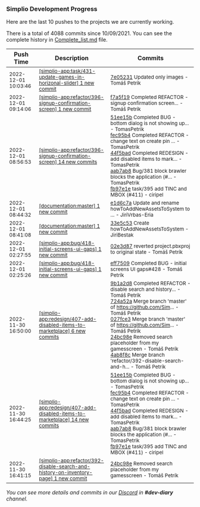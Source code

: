 
### Simplio Development Progress

Here are the last 10 pushes to the projects we are currently working.

There is a total of 4088 commits since 10/09/2021. You can see the complete history in
 [Complete_list.md](Complete_list.md) file.

| Push Time | Description | Commits |
| --- | --- | --- |
| <sub>2022-12-01 10:03:46</sub> | <sub>[[simplio-app:task/431\-update\-games\-in\-horizonal\-slider] 1 new commit](https://github.com/SimplioOfficial/simplio-app/commit/7e05231116240148b3fb197af17b6eb1ccfdf5a5)</sub> | <sub>[7e05231](https://github.com/SimplioOfficial/simplio-app/commit/7e05231116240148b3fb197af17b6eb1ccfdf5a5) Updated only images - Tomáš Petrík</sub> |
| <sub>2022-12-01 09:14:06</sub> | <sub>[[simplio-app:refactor/396\-signup\-confirmation\-screen] 1 new commit](https://github.com/SimplioOfficial/simplio-app/commit/f7a5f19c3a50f979cc580988df919b934b29af6e)</sub> | <sub>[f7a5f19](https://github.com/SimplioOfficial/simplio-app/commit/f7a5f19c3a50f979cc580988df919b934b29af6e) Completed REFACTOR - signup confirmation screen... - Tomáš Petrík</sub> |
| <sub>2022-12-01 08:56:53</sub> | <sub>[[simplio-app:refactor/396\-signup\-confirmation\-screen] 14 new commits](https://github.com/SimplioOfficial/simplio-app/compare/8748302e1e6b...214d9bd5b2a0)</sub> | <sub>[51ee15b](https://github.com/SimplioOfficial/simplio-app/commit/51ee15b9f0f95327313a6776004229ee21c157b6) Completed BUG - bottom dialog is not showing up... - TomasPetrik<br>[fec95b4](https://github.com/SimplioOfficial/simplio-app/commit/fec95b47801d9577f5895c7dab3f5ce6b621d89b) Completed REFACTOR - change text on create pin ... - TomasPetrik<br>[44f5bad](https://github.com/SimplioOfficial/simplio-app/commit/44f5badfa7ba1f192f95d57cf269e083ed77b32c) Completed REDESIGN - add disabled items to mark... - TomasPetrik<br>[aab7ab8](https://github.com/SimplioOfficial/simplio-app/commit/aab7ab8eeb4295070633ef188b7832123bd85639) Bug/381 block brawler blocks the application (#... - TomasPetrik<br>[fb97e1e](https://github.com/SimplioOfficial/simplio-app/commit/fb97e1ef6f540d68127260923d28b9cede9f8f64) task/395 add TINC and MBOX (#411) - ciripel</sub> |
| <sub>2022-12-01 08:44:32</sub> | <sub>[[documentation:master] 1 new commit](https://github.com/SimplioOfficial/documentation/commit/e1d6c7a4c8f27e928d08e3e73040c2e4eb1dcfe7)</sub> | <sub>[e1d6c7a](https://github.com/SimplioOfficial/documentation/commit/e1d6c7a4c8f27e928d08e3e73040c2e4eb1dcfe7) Update and rename howToAddNewAssetsToSystem to ... - JiriVrbas\-Eria</sub> |
| <sub>2022-12-01 08:41:08</sub> | <sub>[[documentation:master] 1 new commit](https://github.com/SimplioOfficial/documentation/commit/33e5c533280cb4d44dd79eda71f7dda16894ec93)</sub> | <sub>[33e5c53](https://github.com/SimplioOfficial/documentation/commit/33e5c533280cb4d44dd79eda71f7dda16894ec93) Create howToAddNewAssetsToSystem - JiriBestak</sub> |
| <sub>2022-12-01 02:27:55</sub> | <sub>[[simplio-app:bug/418\-initial\-screens\-ui\-gaps] 1 new commit](https://github.com/SimplioOfficial/simplio-app/commit/02e3d879623423b044794e74a8c4964b2954a8fd)</sub> | <sub>[02e3d87](https://github.com/SimplioOfficial/simplio-app/commit/02e3d879623423b044794e74a8c4964b2954a8fd) reverted project.pbxproj to original state - Tomáš Petrík</sub> |
| <sub>2022-12-01 02:25:26</sub> | <sub>[[simplio-app:bug/418\-initial\-screens\-ui\-gaps] 1 new commit](https://github.com/SimplioOfficial/simplio-app/commit/eff75098e5b82a84392bb7bce986d1ec333be913)</sub> | <sub>[eff7509](https://github.com/SimplioOfficial/simplio-app/commit/eff75098e5b82a84392bb7bce986d1ec333be913) Completed BUG - initial screens UI gaps#428 - Tomáš Petrík</sub> |
| <sub>2022-11-30 16:50:00</sub> | <sub>[[simplio-app:redesign/407\-add\-disabled\-items\-to\-marketplace] 6 new commits](https://github.com/SimplioOfficial/simplio-app/compare/6e2b6d801748...c67a90722e03)</sub> | <sub>[9b1a2d8](https://github.com/SimplioOfficial/simplio-app/commit/9b1a2d80f57ac6fd57a8c1c1a671e2ac27d046e3) Completed REFACTOR - disable search and history... - Tomáš Petrík<br>[724a52a](https://github.com/SimplioOfficial/simplio-app/commit/724a52a4bf4134337433fd3f19bb67aa22f2b8dc) Merge branch 'master' of https://github.com/Sim... - Tomáš Petrík<br>[027fce3](https://github.com/SimplioOfficial/simplio-app/commit/027fce3cfc7a186d338d4af43f023947adf212cd) Merge branch 'master' of https://github.com/Sim... - Tomáš Petrík<br>[24bc98e](https://github.com/SimplioOfficial/simplio-app/commit/24bc98e19fa965a298e2022f16d0cfff8bcc035f) Removed search placeholder from my gamesscreen - Tomáš Petrík<br>[4ab8f8c](https://github.com/SimplioOfficial/simplio-app/commit/4ab8f8ca59931beaae18337afd51a0fc6c04c24a) Merge branch 'refactor/392-disable-search-and-h... - Tomáš Petrík</sub> |
| <sub>2022-11-30 16:44:25</sub> | <sub>[[simplio-app:redesign/407\-add\-disabled\-items\-to\-marketplace] 14 new commits](https://github.com/SimplioOfficial/simplio-app/compare/f42e10d7b069...6e2b6d801748)</sub> | <sub>[51ee15b](https://github.com/SimplioOfficial/simplio-app/commit/51ee15b9f0f95327313a6776004229ee21c157b6) Completed BUG - bottom dialog is not showing up... - TomasPetrik<br>[fec95b4](https://github.com/SimplioOfficial/simplio-app/commit/fec95b47801d9577f5895c7dab3f5ce6b621d89b) Completed REFACTOR - change text on create pin ... - TomasPetrik<br>[44f5bad](https://github.com/SimplioOfficial/simplio-app/commit/44f5badfa7ba1f192f95d57cf269e083ed77b32c) Completed REDESIGN - add disabled items to mark... - TomasPetrik<br>[aab7ab8](https://github.com/SimplioOfficial/simplio-app/commit/aab7ab8eeb4295070633ef188b7832123bd85639) Bug/381 block brawler blocks the application (#... - TomasPetrik<br>[fb97e1e](https://github.com/SimplioOfficial/simplio-app/commit/fb97e1ef6f540d68127260923d28b9cede9f8f64) task/395 add TINC and MBOX (#411) - ciripel</sub> |
| <sub>2022-11-30 16:41:15</sub> | <sub>[[simplio-app:refactor/392\-disable\-search\-and\-history\-on\-inventory\-page] 1 new commit](https://github.com/SimplioOfficial/simplio-app/commit/24bc98e19fa965a298e2022f16d0cfff8bcc035f)</sub> | <sub>[24bc98e](https://github.com/SimplioOfficial/simplio-app/commit/24bc98e19fa965a298e2022f16d0cfff8bcc035f) Removed search placeholder from my gamesscreen - Tomáš Petrík</sub> |

_You can see more details and commits in our [Discord](https://discord.gg/aKhjuwZmdP) in **#dev-diary** channel._
